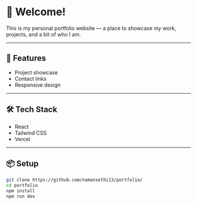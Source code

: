 # 🧠 Welcome!


This is my personal portfolio website — a place to showcase my work, projects, and a bit of who I am.

---

## 🚀 Features

- Project showcase  
- Contact links  
- Responsive design

---

## 🛠️ Tech Stack

- React  
- Tailwind CSS  
- Vercel

---

## 📦 Setup

```bash
git clone https://github.com/namansethi13/portfolio/
cd portfolio
npm install
npm run dev
